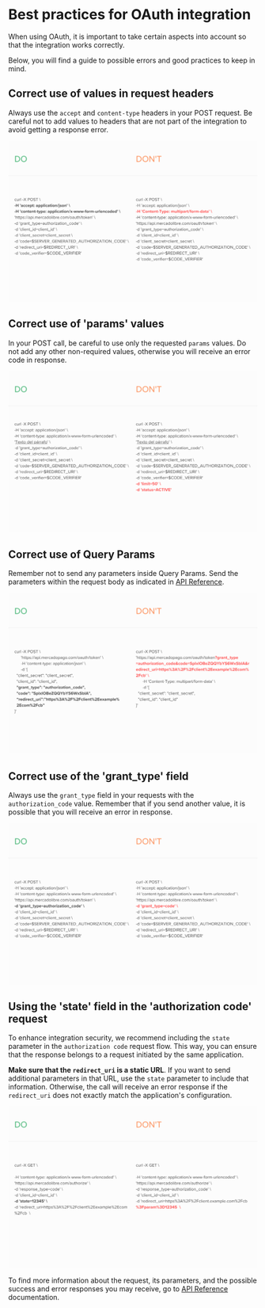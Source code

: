 # Best practices for OAuth integration

When using OAuth, it is important to take certain aspects into account so that the integration works correctly.

Below, you will find a guide to possible errors and good practices to keep in mind.

## Correct use of values in request headers

Always use the `accept` and `content-type` headers in your POST request. Be careful not to add values to headers that are not part of the integration to avoid getting a response error.

![oauth_header](/images/oauth/oauth_header.png)

## Correct use of 'params' values

In your POST call, be careful to use only the requested `params` values. Do not add any other non-required values, otherwise you will receive an error code in response.

![oauth_params](/images/oauth/oauth-1.png)


## Correct use of Query Params

Remember not to send any parameters inside Query Params. Send the parameters within the request body as indicated in [API Reference](/developers/en/reference/oauth/_oauth_token/post).

![oauth_queryparams](/images/oauth/oauth_queryparams_v2.png)

## Correct use of the 'grant_type' field

Always use the `grant_type` field in your requests with the `authorization_code` value. Remember that if you send another value, it is possible that you will receive an error in response.

![oauth_grant_type](/images/oauth/oauth_granttype_v2.png)

## Using the 'state' field in the 'authorization code' request

To enhance integration security, we recommend including the `state` parameter in the `authorization code` request flow. This way, you can ensure that the response belongs to a request initiated by the same application.

**Make sure that the `redirect_uri` is a static URL**. If you want to send additional parameters in that URL, use the `state` parameter to include that information. Otherwise, the call will receive an error response if the `redirect_uri` does not exactly match the application's configuration.

![oauth_state](/images/oauth/oauth_state_v4.png)

To find more information about the request, its parameters, and the possible success and error responses you may receive, go to [API Reference](/developers/en/reference/oauth/_oauth_token/post) documentation.

